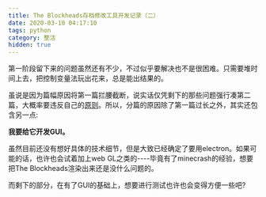 ```yaml
---
title: The Blockheads存档修改工具开发记录（二）
date: 2020-03-10 04:17:10
tags: python
category: 整活
hidden: true
---
```


第一阶段留下来的问题虽然还有不少，不过似乎要解决也不是很困难。只需要堆时间上去，把控制变量法玩出花来，总是能出结果的。

虽说是因为篇幅原因将第一篇拦腰截断，说实话仅凭剩下的那些问题强行凑第二篇，大概率要违反自己的[原则]([https://medioqrity.github.io/2019/05/30/%E5%8E%9F%E5%88%99/](https://medioqrity.github.io/2019/05/30/原则/))。所以，分篇的原因除了第一篇过长之外，其实还包含另一点:

**我要给它开发GUI。**

虽然目前还没有想好具体的技术细节，但是大致已经确定了要用electron。如果可能的话，也许也会试着加上web GL之类的----毕竟有了minecrash的经验，想要把The Blockheads渲染出来还是没什么问题的。

而剩下的部分，在有了GUI的基础上，想要进行测试也许也会变得方便一些吧?